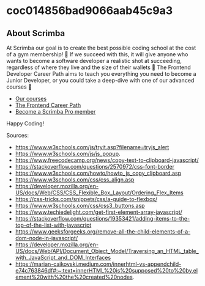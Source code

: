 # coc014856bad9066aab45c9a3

## About Scrimba

At Scrimba our goal is to create the best possible coding school at the cost of a gym membership! 💜
If we succeed with this, it will give anyone who wants to become a software developer a realistic shot at succeeding, regardless of where they live and the size of their wallets 🎉
The Frontend Developer Career Path aims to teach you everything you need to become a Junior Developer, or you could take a deep-dive with one of our advanced courses 🚀

- [Our courses](https://scrimba.com/allcourses)
- [The Frontend Career Path](https://scrimba.com/learn/frontend)
- [Become a Scrimba Pro member](https://scrimba.com/pricing)

Happy Coding!

Sources:

- https://www.w3schools.com/js/tryit.asp?filename=tryjs_alert
- https://www.w3schools.com/js/js_popup.
- https://www.freecodecamp.org/news/copy-text-to-clipboard-javascript/
- https://stackoverflow.com/questions/2570972/css-font-border
- https://www.w3schools.com/howto/howto_js_copy_clipboard.asp
- https://www.w3schools.com/css/css_align.asp
- https://developer.mozilla.org/en-US/docs/Web/CSS/CSS_Flexible_Box_Layout/Ordering_Flex_Items
- https://css-tricks.com/snippets/css/a-guide-to-flexbox/
- https://www.w3schools.com/css/css3_buttons.asp
- https://www.techiedelight.com/get-first-element-array-javascript/
- https://stackoverflow.com/questions/19353421/adding-items-to-the-top-of-the-list-with-javascript
- https://www.geeksforgeeks.org/remove-all-the-child-elements-of-a-dom-node-in-javascript/
- https://developer.mozilla.org/en-US/docs/Web/API/Document_Object_Model/Traversing_an_HTML_table_with_JavaScript_and_DOM_Interfaces
- https://marian-caikovski.medium.com/innerhtml-vs-appendchild-e74c763846df#:~:text=innerHTML%20is%20supposed%20to%20by,element%20with%20the%20created%20nodes.

